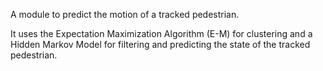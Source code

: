 A module to predict the motion of a tracked pedestrian.

It uses the Expectation Maximization Algorithm (E-M) for clustering and 
a Hidden Markov Model for filtering and predicting the state of the tracked pedestrian.
